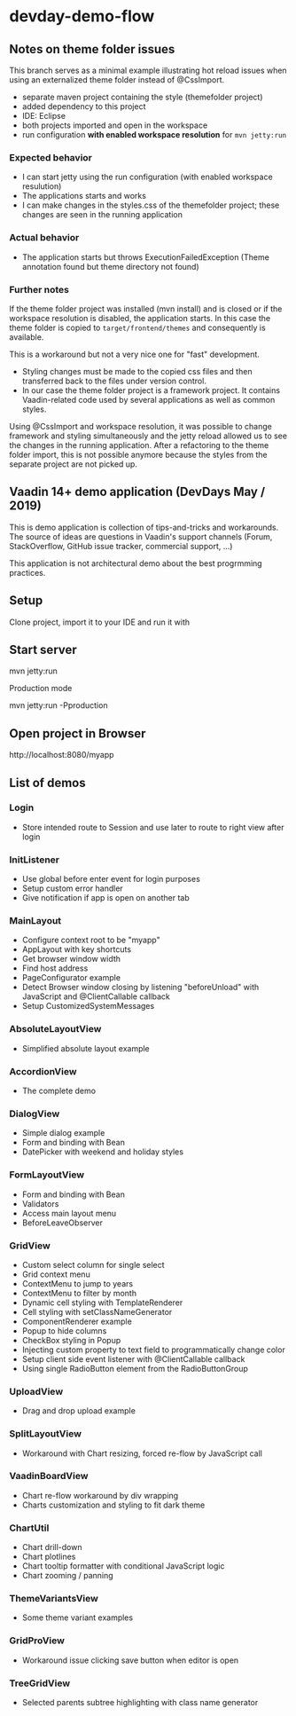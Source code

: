 # devday-demo-flow

## Notes on theme folder issues

This branch serves as a minimal example illustrating hot reload issues when using an externalized theme folder instead of @CssImport.

* separate maven project containing the style (themefolder project)
* added dependency to this project
* IDE: Eclipse
* both projects imported and open in the workspace
* run configuration **with enabled workspace resolution** for `mvn jetty:run`

### Expected behavior

* I can start jetty using the run configuration (with enabled workspace resulution)
* The applications starts and works
* I can make changes in the styles.css of the themefolder project; these changes are seen in the running application

### Actual behavior

* The application starts but throws ExecutionFailedException (Theme annotation found but theme directory not found)

### Further notes

If the theme folder project was installed (mvn install) and is closed or if the workspace resolution is disabled, the application starts.
In this case the theme folder is copied to `target/frontend/themes` and consequently is available.

This is a workaround but not a very nice one for "fast" development.
* Styling changes must be made to the copied css files and then transferred back to the files under version control.
* In our case the theme folder project is a framework project. It contains Vaadin-related code used by several applications as well as common styles. 

Using @CssImport and workspace resolution, it was possible to change framework and styling simultaneously and the jetty reload allowed us to see the changes in the running application.
After a refactoring to the theme folder import, this is not possible anymore because the styles from the separate project are not picked up.

## Vaadin 14+ demo application (DevDays May / 2019)

This is demo application is collection of tips-and-tricks and workarounds.
The source of ideas are questions in Vaadin's support channels (Forum, StackOverflow, 
GitHub issue tracker, commercial support, ...)

This application is not architectural demo about the best progrmming practices.

## Setup

Clone project, import it to your IDE and run it with

## Start server

mvn jetty:run

Production mode

mvn jetty:run -Pproduction

## Open project in Browser

http://localhost:8080/myapp

## List of demos

### Login

- Store intended route to Session and use later to route to right view after login

### InitListener

- Use global before enter event for login purposes
- Setup custom error handler
- Give notification if app is open on another tab

### MainLayout

- Configure context root to be "myapp"
- AppLayout with key shortcuts
- Get browser window width
- Find host address
- PageConfigurator example
- Detect Browser window closing by listening "beforeUnload" with JavaScript and @ClientCallable callback
- Setup CustomizedSystemMessages

### AbsoluteLayoutView

- Simplified absolute layout example

### AccordionView

- The complete demo 

### DialogView

- Simple dialog example
- Form and binding with Bean
- DatePicker with weekend and holiday styles

### FormLayoutView

- Form and binding with Bean 
- Validators
- Access main layout menu
- BeforeLeaveObserver

### GridView

- Custom select column for single select
- Grid context menu
- ContextMenu to jump to years
- ContextMenu to filter by month
- Dynamic cell styling with TemplateRenderer
- Cell styling with setClassNameGenerator
- ComponentRenderer example
- Popup to hide columns
- CheckBox styling in Popup
- Injecting custom property to text field to programmatically change color
- Setup client side event listener with @ClientCallable callback
- Using single RadioButton element from the RadioButtonGroup

### UploadView

- Drag and drop upload example

### SplitLayoutView

- Workaround with Chart resizing, forced re-flow by JavaScript call

### VaadinBoardView

- Chart re-flow workaround by div wrapping
- Charts customization and styling to fit dark theme

### ChartUtil

- Chart drill-down
- Chart plotlines
- Chart tooltip formatter with conditional JavaScript logic 
- Chart zooming / panning

### ThemeVariantsView

- Some theme variant examples

### GridProView

- Workaround issue clicking save button when editor is open

### TreeGridView

- Selected parents subtree highlighting with class name generator

